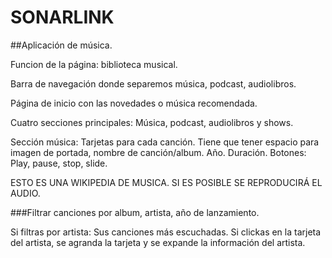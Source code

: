 # SONARLINK
##Aplicación de música. 

Funcion de la página: biblioteca musical.

Barra de navegación donde separemos música, podcast, audiolibros.

Página de inicio con las novedades o música recomendada.

Cuatro secciones principales: Música, podcast, audiolibros y shows.

Sección música: 
Tarjetas para cada canción. Tiene que tener espacio para imagen de portada, nombre de canción/album. Año. Duración.
Botones: Play, pause, stop, slide.

ESTO ES UNA WIKIPEDIA DE MUSICA. SI ES POSIBLE SE REPRODUCIRÁ EL AUDIO.

###Filtrar canciones por album, artista, año de lanzamiento.

Si filtras por artista: Sus canciones más escuchadas. 
Si clickas en la tarjeta del artista, se agranda la tarjeta y se expande la información del artista.








